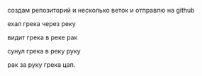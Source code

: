 создам репозиторий и несколько веток и отправлю на github

ехал грека через реку

видит грека в реке рак 

сунул грека в реку руку

рак за руку грека цап.

